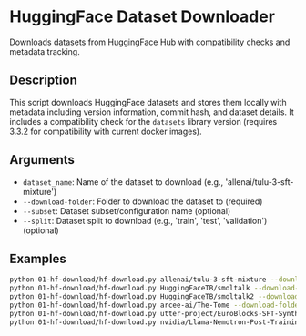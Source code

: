 # HuggingFace Dataset Downloader

Downloads datasets from HuggingFace Hub with compatibility checks and metadata tracking.

## Description

This script downloads HuggingFace datasets and stores them locally with metadata including version information, commit hash, and dataset details. It includes a compatibility check for the `datasets` library version (requires 3.3.2 for compatibility with current docker images).

## Arguments

- `dataset_name`: Name of the dataset to download (e.g., 'allenai/tulu-3-sft-mixture')
- `--download-folder`: Folder to download the dataset to (required)
- `--subset`: Dataset subset/configuration name (optional)
- `--split`: Dataset split to download (e.g., 'train', 'test', 'validation') (optional)

## Examples

```bash
python 01-hf-download/hf-download.py allenai/tulu-3-sft-mixture --download-folder data/01-hf-data
python 01-hf-download/hf-download.py HuggingFaceTB/smoltalk --download-folder data/01-hf-data --subset all
python 01-hf-download/hf-download.py HuggingFaceTB/smoltalk2 --download-folder data/01-hf-data --subset SFT
python 01-hf-download/hf-download.py arcee-ai/The-Tome --download-folder data/01-hf-data
python 01-hf-download/hf-download.py utter-project/EuroBlocks-SFT-Synthetic-1124 --download-folder data/01-hf-data
python 01-hf-download/hf-download.py nvidia/Llama-Nemotron-Post-Training-Dataset --download-folder data/01-hf-data
```